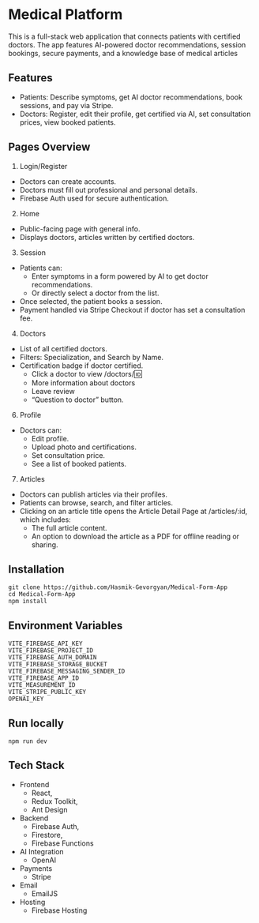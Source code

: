 # Medical Platform

This is a full-stack web application that connects patients with certified doctors. The app features AI-powered doctor recommendations, session bookings, secure payments, and a knowledge base of medical articles

## Features
- Patients: Describe symptoms, get AI doctor recommendations, book sessions, and pay via Stripe.
- Doctors: Register, edit their profile, get certified via AI, set consultation prices, view booked patients.

## Pages Overview
1. Login/Register
- Doctors can create accounts.
- Doctors must fill out professional and personal details.
- Firebase Auth used for secure authentication.

2. Home
- Public-facing page with general info.
- Displays doctors, articles written by certified doctors.

3. Session
- Patients can:
  - Enter symptoms in a form powered by AI to get doctor recommendations.
  - Or directly select a doctor from the list.
- Once selected, the patient books a session.
- Payment handled via Stripe Checkout if doctor has set a consultation fee.

4. Doctors
- List of all certified doctors.
- Filters: Specialization, and Search by Name.
- Certification badge if doctor certified.
  - Click a doctor to view /doctors/:id:
  - More information about doctors
  - Leave review
  - “Question to doctor” button.

6. Profile
- Doctors can:
  - Edit profile.
  - Upload photo and certifications.
  - Set consultation price.
  - See a list of booked patients.

7. Articles
- Doctors can publish articles via their profiles.
- Patients can browse, search, and filter articles.
- Clicking on an article title opens the Article Detail Page at /articles/:id, which includes:
  - The full article content.
  - An option to download the article as a PDF for offline reading or sharing.

## Installation
```
git clone https://github.com/Hasmik-Gevorgyan/Medical-Form-App
cd Medical-Form-App
npm install
```

## Environment Variables
```
VITE_FIREBASE_API_KEY
VITE_FIREBASE_PROJECT_ID
VITE_FIREBASE_AUTH_DOMAIN
VITE_FIREBASE_STORAGE_BUCKET
VITE_FIREBASE_MESSAGING_SENDER_ID
VITE_FIREBASE_APP_ID
VITE_MEASUREMENT_ID
VITE_STRIPE_PUBLIC_KEY
OPENAI_KEY 
```

## Run locally
```
npm run dev
```
## Tech Stack
- Frontend
  - React,
  - Redux Toolkit,
  - Ant Design
- Backend
  - Firebase Auth,
  - Firestore,
  - Firebase Functions
- AI Integration
  - OpenAI 
- Payments
  - Stripe
- Email
  - EmailJS
- Hosting
  - Firebase Hosting 
